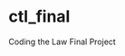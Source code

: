 # ctl_final
Coding the Law Final Project
<div class="calendly-inline-widget" data-url="https://calendly.com/rogersreviewremindersystem/rogers-review-hearing" style="min-width:320px;height:630px;"></div>
<script type="text/javascript" src="https://assets.calendly.com/assets/external/widget.js"></script>
